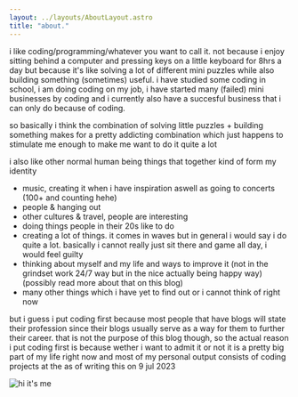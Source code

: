 ```yaml
---
layout: ../layouts/AboutLayout.astro
title: "about."
---
```


i like coding/programming/whatever you want to call it. not because i enjoy sitting behind a computer and pressing keys on a little keyboard for 8hrs a day but because it's like solving a lot of different mini puzzles while also building something (sometimes) useful. i have studied some coding in school, i am doing coding on my job, i have started many (failed) mini businesses by coding and i currently also have a succesful business that i can only do because of coding.

so basically i think the combination of solving little puzzles + building something makes for a pretty addicting combination which just happens to stimulate me enough to make me want to do it quite a lot

i also like other normal human being things that together kind of form my identity

- music, creating it when i have inspiration aswell as going to concerts (100+ and counting hehe)
- people & hanging out
- other cultures & travel, people are interesting
- doing things people in their 20s like to do
- creating a lot of things. it comes in waves but in general i would say i do quite a lot. basically i cannot really just sit there and game all day, i would feel guilty
- thinking about myself and my life and ways to improve it (not in the grindset work 24/7 way but in the nice actually being happy way) (possibly read more about that on this blog)
- many other things which i have yet to find out or i cannot think of right now

but i guess i put coding first because most people that have blogs will state their profession since their blogs usually serve as a way for them to further their career. that is not the purpose of this blog though, so the actual reason i put coding first is because wether i want to admit it or not it is a pretty big part of my life right now and most of my personal output consists of coding projects at the as of writing this on 9 jul 2023

![hi it's me](og-image.jpeg)
